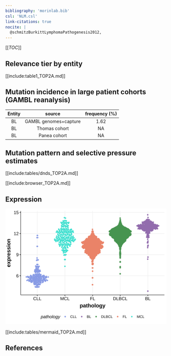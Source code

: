 ```yaml
---
bibliography: 'morinlab.bib'
csl: 'NLM.csl'
link-citations: true
nocite: |
  @schmitzBurkittLymphomaPathogenesis2012, 
---
```

[[_TOC_]]


## Relevance tier by entity

[[include:table1_TOP2A.md]]

## Mutation incidence in large patient cohorts (GAMBL reanalysis)

|Entity|source               |frequency (%)|
|:------:|:---------------------:|:-------------:|
|BL    |GAMBL genomes+capture|1.62         |
|BL    |Thomas cohort        |  NA         |
|BL    |Panea cohort         |  NA         |

## Mutation pattern and selective pressure estimates

[[include:tables/dnds_TOP2A.md]]




[[include:browser_TOP2A.md]]

## Expression
![](images/gene_expression/TOP2A_by_pathology.svg)
<!-- ORIGIN: schmitzBurkittLymphomaPathogenesis2012 -->
<!-- BL: schmitzBurkittLymphomaPathogenesis2012 -->

[[include:tables/mermaid_TOP2A.md]]

## References

